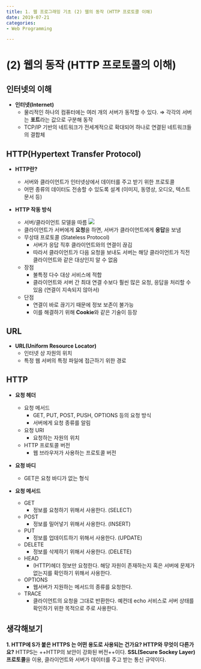 ```yaml
---
title: 1. 웹 프로그래밍 기초 (2) 웹의 동작 (HTTP 프로토콜 이해)
date: 2019-07-21
categories:
- Web Programming

---
```


# (2) 웹의 동작 (HTTP 프로토콜의 이해)

## 인터넷의 이해
- **인터넷(Internet)**
	-  물리적인 하나의 컴퓨터에는 여러 개의 서버가 동작할 수 있다. ⇒ 각각의 서버는 **포트**라는 값으로 구분해 동작 
	-  TCP/IP 기반의 네트워크가 전세계적으로 확대되어 하나로 연결된 네트워크들의 결합체


## HTTP(Hypertext Transfer Protocol)
- **HTTP란?**
	- 서버와 클라이언트가 인터넷상에서 데이터를 주고 받기 위한 프로토콜
	- 어떤 종류의 데이터도 전송할 수 있도록 설계 (이미지, 동영상, 오디오, 텍스트 문서 등)

- **HTTP 작동 방식**
	- 서버/클라이언트 모델을 따름
![](https://img1.daumcdn.net/thumb/R1280x0/?scode=mtistory2&fname=https%3A%2F%2Fk.kakaocdn.net%2Fdn%2FeaSkpp%2FbtqwVg6uDzD%2FrRibtSz0DUk0lKobXJujG0%2Fimg.png)
	- 클라이언트가 서버에게 **요청**을 하면, 서버가 클라이언트에게 **응답**을 보냄
	- 무상태 프로토콜 (Stateless Protocol)
		- 서버가 응답 직후 클라이언트와의 연결이 끊김
		- 따라서 클라이언트가 다음 요청을 보내도 서버는 해당 클라이언트가 직전 클라이언트와 같은 대상인지 알 수 없음
	- 장점
		- 불특정 다수 대상 서비스에 적합
		- 클라이언트와 서버 간 최대 연결 수보다 훨씬 많은 요청, 응답을 처리할 수 있음 (연결이 지속되지 않아서)
	- 단점
		- 연결이 바로 끊기기 때문에 정보 보존이 불가능
		- 이를 해결하기 위해 **Cookie**와 같은 기술이 등장

## URL
- **URL(Uniform Resource Locator)**
	- 인터넷 상 자원의 위치
	- 특정 웹 서버의 특정 파일에 접근하기 위한 경로

## HTTP
- **요청 헤더**
	- 요청 메서드
		- GET, PUT, POST, PUSH, OPTIONS 등의 요청 방식
		- 서버에게 요청 종류를 알림
	- 요청 URI
		- 요청하는 자원의 위치
	- HTTP 프로토콜 버전
		- 웹 브라우저가 사용하는 프로토콜 버전

- **요청 바디**
	- GET은 요청 바디가 없는 형식

- **요청 메서드**
	- GET
		- 정보를 요청하기 위해서 사용한다. (SELECT)
	- POST
    	- 정보를 밀어넣기 위해서 사용한다. (INSERT)
	- PUT
		- 정보를 업데이트하기 위해서 사용한다. (UPDATE)
	- DELETE
		- 정보를 삭제하기 위해서 사용한다. (DELETE)
	- HEAD
		- (HTTP)헤더 정보만 요청한다. 해당 자원이 존재하는지 혹은 서버에 문제가 없는지를 확인하기 위해서 사용한다.
	- OPTIONS
		- 웹서버가 지원하는 메서드의 종류를 요청한다.
	- TRACE
		- 클라이언트의 요청을 그대로 반환한다. 예컨데 echo 서비스로 서버 상태를 확인하기 위한 목적으로 주로 사용한다.


## 생각해보기
**1. HTTP에 S가 붙은 HTTPS 는 어떤 용도로 사용되는 건가요? HTTP와 무엇이 다른가요?**
	HTTPS는 ++HTTP의 보안이 강화된 버전++이다.
    **SSL(Secure Sockey Layer) 프로토콜**을 이용, 클라이언트와 서버가 데이터를 주고 받는 통신 규약이다.
